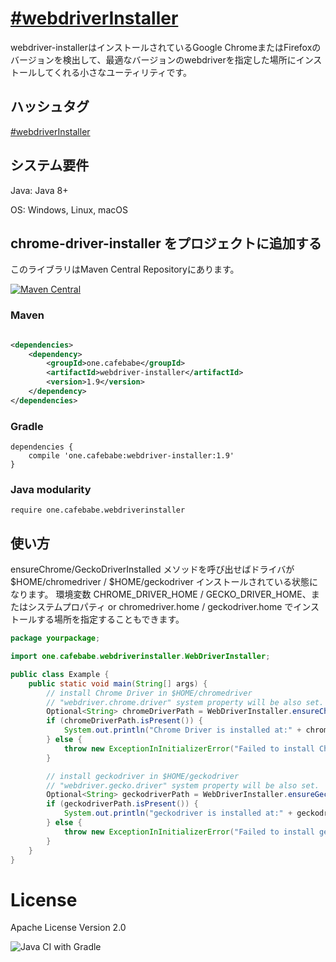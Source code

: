 # [&#35;webdriverInstaller](https://twitter.com/search?q=%23webdriverInstaller&src=typed_query&f=live)

webdriver-installerはインストールされているGoogle ChromeまたはFirefoxのバージョンを検出して、最適なバージョンのwebdriverを指定した場所にインストールしてくれる小さなユーティリティです。

## ハッシュタグ

[&#35;webdriverInstaller](https://twitter.com/intent/tweet?text=https://github.com/samuraism/chrome-driver-installer/+%23webdriverInstaller)

## システム要件

Java: Java 8+

OS: Windows, Linux, macOS

## chrome-driver-installer をプロジェクトに追加する

このライブラリはMaven Central Repositoryにあります。

[![Maven Central](https://maven-badges.herokuapp.com/maven-central/one.cafebabe/chrome-driver-installer/badge.svg)](https://maven-badges.herokuapp.com/maven-central/one.cafebabe/chrome-driver-installer)
### Maven

```xml

<dependencies>
    <dependency>
        <groupId>one.cafebabe</groupId>
        <artifactId>webdriver-installer</artifactId>
        <version>1.9</version>
    </dependency>
</dependencies>
```

### Gradle

```text
dependencies {
    compile 'one.cafebabe:webdriver-installer:1.9'
}
```

### Java modularity

```text
require one.cafebabe.webdriverinstaller
```

## 使い方

ensureChrome/GeckoDriverInstalled メソッドを呼び出せばドライバが $HOME/chromedriver / $HOME/geckodriver インストールされている状態になります。 環境変数
CHROME_DRIVER_HOME / GECKO_DRIVER_HOME、またはシステムプロパティ or chromedriver.home / geckodriver.home でインストールする場所を指定することもできます。

```java
package yourpackage;

import one.cafebabe.webdriverinstaller.WebDriverInstaller;

public class Example {
    public static void main(String[] args) {
        // install Chrome Driver in $HOME/chromedriver
        // "webdriver.chrome.driver" system property will be also set.
        Optional<String> chromeDriverPath = WebDriverInstaller.ensureChromeDriverInstalled();
        if (chromeDriverPath.isPresent()) {
            System.out.println("Chrome Driver is installed at:" + chromeDriverPath.get());
        } else {
            throw new ExceptionInInitializerError("Failed to install Chrome Driver");
        }

        // install geckodriver in $HOME/geckodriver
        // "webdriver.gecko.driver" system property will be also set.
        Optional<String> geckodriverPath = WebDriverInstaller.ensureGeckoDriverInstalled();
        if (geckodriverPath.isPresent()) {
            System.out.println("geckodriver is installed at:" + geckodriverPath.get());
        } else {
            throw new ExceptionInInitializerError("Failed to install geckodriver");
        }
    }
}
```

# License

Apache License Version 2.0

![Java CI with Gradle](https://github.com/Samuraism/webdriver-installer/workflows/Java%20CI%20with%20Gradle/badge.svg)